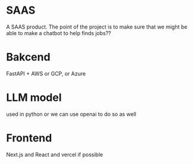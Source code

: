 # SAAS
A SAAS product. The point of the project is to make sure that we might be able to make a chatbot to help finds jobs??

# Bakcend
FastAPI + AWS or GCP, or Azure
# LLM model
used in python or we can use openai to do so as well

# Frontend
Next.js and React and vercel if possible
